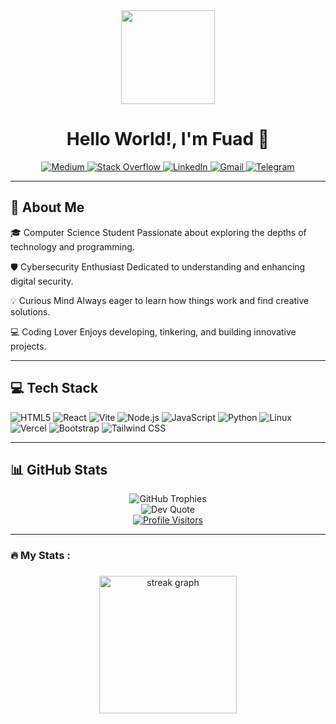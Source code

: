 <div align="center">
  <img height="150" src="https://media.giphy.com/media/M9gbBd9nbDrOTu1Mqx/giphy.gif"  />
</div>

<h1 align="center">Hello World!, I'm Fuad 👋</h1>

<p align="center">
  <a href="https://medium.com/@fuadmohammed368">
    <img src="https://img.shields.io/badge/Medium-12100E?logo=medium&logoColor=white" alt="Medium" />
  </a>
  <a href="https://stackoverflow.com/users/21983902/fuad-mohammed">
    <img src="https://img.shields.io/badge/StackOverflow-FE7A16?logo=stackoverflow&logoColor=white" alt="Stack Overflow" />
 <a href="https://www.linkedin.com/in/fuad-mohammed-a7137a388">
    <img src="https://img.shields.io/badge/LinkedIn-0077B5?logo=linkedin&logoColor=white" alt="LinkedIn" />
</a>
<a href="mailto:fuadmohammed368@gmail.com">
    <img src="https://img.shields.io/badge/Gmail-D14836?logo=gmail&logoColor=white" alt="Gmail" />
</a>
<a href = "https://t.me/mood_rush">
    <img src="https://img.shields.io/badge/Telegram-26A5E4?logo=telegram&logoColor=white" alt="Telegram" />
</a>
  
</p>

---

## 💫 About Me

🎓 Computer Science Student
  Passionate about exploring the depths of technology and programming.

🛡️ Cybersecurity Enthusiast
    Dedicated to understanding and enhancing digital security.

💡 Curious Mind
  Always eager to learn how things work and find creative solutions.

💻 Coding Lover
   Enjoys developing, tinkering, and building innovative projects.

---

## 💻 Tech Stack

<p>
  
  <img src="https://img.shields.io/badge/HTML5-E34F26?style=for-the-badge&logo=html5&logoColor=white" alt="HTML5" />
  <img src="https://img.shields.io/badge/React-61DAFB?style=for-the-badge&logo=react&logoColor=black" alt="React" />
  <img src="https://img.shields.io/badge/Vite-646CFF?style=for-the-badge&logo=vite&logoColor=white" alt="Vite" />
  <img src="https://img.shields.io/badge/Node.js-339933?style=for-the-badge&logo=node.js&logoColor=white" alt="Node.js" />
  <img src="https://img.shields.io/badge/JavaScript-F7DF1E?style=for-the-badge&logo=javascript&logoColor=black" alt="JavaScript" />
  <img src="https://img.shields.io/badge/Python-3776AB?style=for-the-badge&logo=python&logoColor=white" alt="Python" />
   <img src="https://img.shields.io/badge/Linux-FCC624?style=for-the-badge&logo=linux&logoColor=black" alt="Linux" />
  <img src="https://img.shields.io/badge/Vercel-000000?style=for-the-badge&logo=vercel&logoColor=white" alt="Vercel" />
  <img src="https://img.shields.io/badge/Bootstrap-563D7C?style=for-the-badge&logo=bootstrap&logoColor=white" alt="Bootstrap" />
  <img src="https://img.shields.io/badge/Tailwind%20CSS-06B6D4?style=for-the-badge&logo=tailwind-css&logoColor=white" alt="Tailwind CSS" />
 
  <!-- Add more tech badges here as needed -->

</p>

---

## 📊 GitHub Stats

<p align="center">
  <img src="https://github-profile-trophy.vercel.app/?username=Daufm&theme=radical&no-frame=false&no-bg=true&margin-w=4" alt="GitHub Trophies" />
  <br>
  <img src="https://quotes-github-readme.vercel.app/api?type=horizontal&theme=dark" alt="Dev Quote" />
  <br>
  <a href="https://visitcount.itsvg.in">
    <img src="https://visitcount.itsvg.in/api?id=Daufm&icon=0&color=2" alt="Profile Visitors" />
  </a>
</p>

---
<h3 align="left">🔥   My Stats :</h3>

###

<div align="center">
  <img src="https://streak-stats.demolab.com?user=maurodesouza&locale=en&mode=daily&theme=dark&hide_border=false&border_radius=5&order=3" height="220" alt="streak graph"  />
</div>

<!--
✨ Proudly created with GPRM ( https://gprm.itsvg.in )
-->
